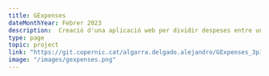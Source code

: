 ```yaml
---
title: GExpenses
dateMonthYear: Febrer 2023
description:  Creació d'una aplicació web per dividir despeses entre un grup de persones.
type: page
topic: project
link: "https://git.copernic.cat/algarra.delgado.alejandro/GExpenses_3p1"
image: "/images/gexpenses.png"
---
```




